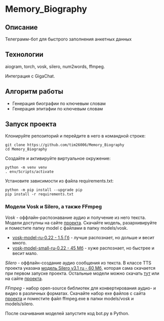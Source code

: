 # Memory_Biography

## Описание
Телеграмм-бот для быстрого заполнения анкетных данных

## Технологии
aiogram, torch, vosk, silero, num2words, ffmpeg.

Интеграция с GigaChat.

## Алгоритм работы
- Генерация биографии по ключевым словам
- Генерация эпитафии по ключевым словам

## Запуск проекта

Клонируйте репозиторий и перейдите в него в командной строке:
``` 
git clone https://github.com/tim26006/Memory_Biography
cd Memory_Biography
```
Cоздайте и активируйте виртуальное окружение:
```
python -m venv venv
. env/Scripts/activate
```
Установите зависимости из файла requirements.txt:
```
python -m pip install --upgrade pip
pip install -r requirements.txt
```
### Модели Vosk и Silero, а также FFmpeg

*Vosk* - оффлайн-распознавание аудио и получение из него текста. Модели доступны на сайте [проекта](https://alphacephei.com/vosk/models "Vosk - оффлайн-распознавание аудио"). Скачайте модель, разархивируйте и поместите папку model с файлами в папку models/vosk.
- [vosk-model-ru-0.22       - 1.5 Гб](https://alphacephei.com/vosk/models/vosk-model-ru-0.22.zip "Модель vosk-model-ru-0.22 - 1.5 Гб") - лучше распознает, но дольше и весит много.
- [vosk-model-small-ru-0.22 - 45 Мб](https://alphacephei.com/vosk/models/vosk-model-small-ru-0.22.zip "Модель vosk-model-small-ru-0.22 - 45 Мб") - хуже распознает, но быстрее и весит мало.

*Silero* - оффлайн-создание аудио сообщения из текста.
В классе TTS проекта указана [модель Silero v3.1 ru - 60 Мб](https://models.silero.ai/models/tts/ru/v3_1_ru.pt "Модель Silero v3.1 ru - 60 Мб"), которая сама скачается при первом запуске проекта. Остальные модели можно скачать [тут](https://github.com/snakers4/silero-models/blob/master/models.yml "Silero - оффлайн-создание аудио из текста") или на сайте [проекта](https://github.com/snakers4/silero-models "Silero - оффлайн-создание аудио из текста").

*FFmpeg* - набор open-source библиотек для конвертирования аудио- и видео в различных форматах.
Скачайте набор exe файлов с сайта [проекта](https://ffmpeg.org/download.html "FFmpeg - набор open-source библиотек для конвертирования аудио- и видео в различных форматах.") и поместите файл ffmpeg.exe в папки models/vosk и models/silero.


После скачивания моделей запустите код bot.py в Python.